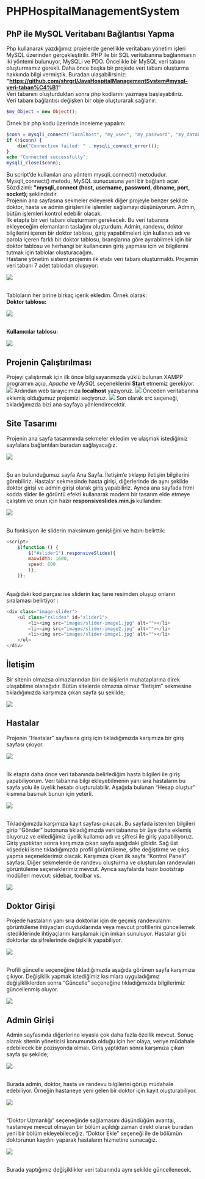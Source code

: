# PHPHospitalManagementSystem
## PhP ile MySQL Veritabanı Bağlantısı Yapma
Php kullanarak yazdığımız projelerde genellikle veritabanı yönetim işleri MySQL üzerinden gerçekleştirilir. PHP ile bir SQL veritabanına bağlanmanın iki yöntemi bulunuyor, MySQLi ve PDO. Öncelikle bir MySQL veri tabanı oluşturmamız gerekli. Daha önce başka bir projede veri tabanı oluşturma hakkında bilgi vermiştik. Buradan ulaşabilirsiniz: <strong> "https://github.com/shrgrl/JavaHospitalManagementSystem#mysql-veri-taban%C4%B1" </strong><br> 
Veri tabanını oluşturduktan sonra php kodlarını yazmaya başlayabiliriz.<br>
Veri tabanı bağlantısı değişken bir obje oluşturarak sağlanır:
```php
$my_Object = new Object();
```
Örnek bir php kodu üzerinde inceleme yapalım:
```php
$conn = mysqli_connect("localhost", "my_user", "my_password", "my_database");
if (!$conn) {
    die("Connection failed: " . mysqli_connect_error());
}
echo "Connected successfully";
mysqli_close($conn);
```
Bu script’de kullanılan ana yöntem mysqli_connect() metodudur. Mysqli_connect() metodu, MySQL sunucusuna yeni bir bağlantı açar.<br> 
Sözdizimi: <strong> "mysqli_connect (host, username, password, dbname, port, socket); </strong> şeklindedir.<br>
Projenin ana sayfasına sekmeler ekleyerek diğer projeyle benzer şekilde doktor, hasta ve admin girişleri ile işlemler sağlamayı düşünüyorum. Admin, bütün işlemleri kontrol edebilir olacak.<br>
İlk etapta bir veri tabanı oluşturmam gerekecek. Bu veri tabanına ekleyeceğim elemanların taslağını oluşturdum. Admin, randevu, doktor bilgilerini içeren bir doktor tablosu, giriş yapabilmeleri için kullanıcı adı ve parola içeren farklı bir doktor tablosu, branşlarına göre ayırabilmek için bir doktor tablosu ve herhangi bir kullanıcının giriş yapması için ve bilgilerini tutmak için tablolar oluşturacağım.
<br>Hastane yönetim sistemi projemin ilk etabı veri tabanı oluşturmaktı. Projemin veri tabanı 7 adet tablodan oluşuyor:

![](https://github.com/shrgrl/PHPHospitalManagementSystem/blob/master/images/image1.jpg)

<br>Tabloların her birine birkaç içerik ekledim. Örnek olarak:
<br><strong> Doktor tablosu: </strong>

![](https://github.com/shrgrl/PHPHospitalManagementSystem/blob/master/images/image2.jpg)

<br><strong> Kullanıcılar tablosu: </strong>

![](https://github.com/shrgrl/PHPHospitalManagementSystem/blob/master/images/image3.jpg)

## Projenin Çalıştırılması
Projeyi çalıştırmak için ilk önce bilgisayarımızda yüklü bulunan XAMPP programını açıp, <i>Apache</i> ve <i>MySQL</i> seçeneklerini <strong>Start</strong> etmemiz gerekiyor.
![](https://github.com/shrgrl/PHPHospitalManagementSystem/blob/master/images/img1.JPG)
Ardından web tarayıcımıza <strong>localhost</strong> yazıyoruz.
![](https://github.com/shrgrl/PHPHospitalManagementSystem/blob/master/images/img2.JPG)
Önceden veritabanına eklemiş olduğumuz projemizi seçiyoruz.
![](https://github.com/shrgrl/PHPHospitalManagementSystem/blob/master/images/img3.JPG)
Son olarak src seçeneği, tıkladığımızda bizi ana sayfaya yönlendirecektir.
## Site Tasarımı
Projenin ana sayfa tasarımında sekmeler ekledim ve ulaşmak istediğimiz sayfalara bağlantıları buradan sağlayacağız.

![](https://github.com/shrgrl/PHPHospitalManagementSystem/blob/master/images/image4.jpg)

<br>Şu an bulunduğumuz sayfa Ana Sayfa. İletişim’e tıklayıp iletişim bilgilerini görebiliriz. Hastalar sekmesinde hasta girişi, diğerlerinde de aynı şekilde doktor girişi ve admin girişi olarak giriş yapabiliriz. Ayrıca ana sayfada html kodda slider ile görüntü efekti kullanarak modern bir tasarım elde etmeye çalıştım ve onun için hazır <strong> responsiveslides.min.js </strong> kullandım:

![](https://github.com/shrgrl/PHPHospitalManagementSystem/blob/master/images/image5.jpg)

<br>Bu fonksiyon ile sliderin maksimum genişliğini ve hızını belirttik:
```javascript
<script>
    $(function () {
        $("#slider1").responsiveSlides({
        maxwidth: 1600,
        speed: 600
        )};
    )};
```
<br>Aşağıdaki kod parçası ise sliderin kaç tane resimden oluşup onların sıralaması belirtiyor :
```javascript
<div class="image-slider">
    <ul class="rslides" id="slider1">
        <li><img src="images/slider-image1.jpg" alt=""></li>
        <li><img src="images/slider-image2.jpg" alt=""></li>
        <li><img src="images/slider-image1.jpg" alt=""></li>
    </ul>
</div>
```
## İletişim
Bir sitenin olmazsa olmazlarından biri de kişilerin muhataplarına direk ulaşabilme olanağıdır. Bütün sitelerde olmazsa olmaz “İletişim” sekmesine tıkladığımızda karşımıza çıkan sayfa şu şekilde;

![](https://github.com/shrgrl/PHPHospitalManagementSystem/blob/master/images/image6.jpg)

## Hastalar
Projenin “Hastalar” sayfasına giriş için tıkladığımızda karşımıza bir giriş sayfası çıkıyor.

![](https://github.com/shrgrl/PHPHospitalManagementSystem/blob/master/images/image7.jpg)

<br>İlk etapta daha önce veri tabanında belirlediğim hasta bilgileri ile giriş yapabiliyorum. Veri tabanına bilgi ekleyebilmenin yanı sıra hastaların bu sayfa yolu ile üyelik hesabı oluşturulabilir. Aşağıda bulunan “Hesap oluştur” kısmına basmak bunun için yeterli. 

![](https://github.com/shrgrl/PHPHospitalManagementSystem/blob/master/images/image8.jpg)

<br>Tıkladığımızda karşımıza kayıt sayfası çıkacak. Bu sayfada istenilen bilgileri girip “Gönder” butonuna tıkladığımızda veri tabanına bir üye daha eklemiş oluyoruz ve eklediğimiz üyelik kullanıcı adı ve şifresi ile giriş yapabiliyoruz. Giriş yaptıktan sonra karşımıza çıkan sayfa aşağıdaki gibidir. Sağ üst köşedeki isme tıkladığımızda profil görüntüleme, şifre değiştirme ve çıkış yapma seçeneklerimiz olacak. Karşımıza çıkan ilk sayfa “Kontrol Paneli” sayfası. Diğer sekmelerde de randevu oluşturma ve oluşturulan randevuları görüntüleme seçeneklerimiz mevcut. Ayrıca sayfalarda hazır bootstrap modülleri mevcut: sidebar, toolbar vs.

![](https://github.com/shrgrl/PHPHospitalManagementSystem/blob/master/images/image9.jpg)

## Doktor Girişi
Projede hastaların yanı sıra doktorlar için de geçmiş randevularını görüntüleme ihtiyaçları duyduklarında veya mevcut profillerini güncellemek istediklerinde ihtiyaçlarını karşılamak için imkan sunuluyor. Hastalar gibi doktorlar da şifrelerinde değişiklik yapabiliyor.

![](https://github.com/shrgrl/PHPHospitalManagementSystem/blob/master/images/image10.jpg)

<br>Profili güncelle seçeneğine tıkladığımızda aşağıda görünen sayfa karşımıza çıkıyor. Değişiklik yapmak istediğimiz kısımlara uyguladığımız değişikliklerden sonra “Güncelle” seçeneğine tıkladığımızda bilgilerimiz güncellenmiş oluyor.

![](https://github.com/shrgrl/PHPHospitalManagementSystem/blob/master/images/image11.jpg)

## Admin Girişi
Admin sayfasında diğerlerine kıyasla çok daha fazla özellik mevcut. Sonuç olarak sitenin yöneticisi konumunda olduğu için her olaya, veriye müdahale edebilecek bir pozisyonda olmalı. Giriş yaptıktan sonra karşımıza çıkan sayfa şu şekilde;

![](https://github.com/shrgrl/PHPHospitalManagementSystem/blob/master/images/image12.jpg)

<br>Burada admin, doktor, hasta ve randevu bilgilerini görüp müdahale edebiliyor. Örneğin hastaneye yeni gelen bir doktor için kayıt oluşturabiliyor.

![](https://github.com/shrgrl/PHPHospitalManagementSystem/blob/master/images/image13.jpg)

<br>“Doktor Uzmanlığı” seçeneğinde sağlamasını düşündüğüm avantaj, hastaneye mevcut olmayan bir bölüm açıldığı zaman direkt olarak buradan yeni bir bölüm ekleyebileceğiz. “Doktor Ekle” seçeneği ile de bölümün doktorunun kaydını yaparak hastaların hizmetine sunacağız.

![](https://github.com/shrgrl/PHPHospitalManagementSystem/blob/master/images/image14.jpg)

<br>Burada yaptığımız değişiklikler veri tabanında aynı şekilde güncellenecek.

